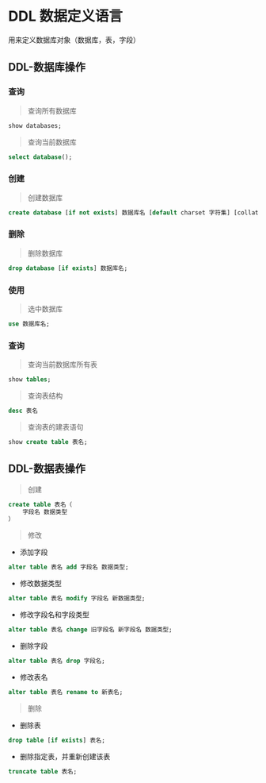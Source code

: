 # DDL 数据定义语言
用来定义数据库对象（数据库，表，字段）
## DDL-数据库操作
### 查询
> 查询所有数据库
```sql
show databases;
```
>查询当前数据库
```sql
select database();
```
### 创建
> 创建数据库
```sql
create database [if not exists] 数据库名 [default charset 字符集] [collate 排序规则];
```
### 删除
> 删除数据库
```sql
drop database [if exists] 数据库名;
```
### 使用
>选中数据库
```sql
use 数据库名;
```
### 查询
> 查询当前数据库所有表
```sql
show tables;
```
>查询表结构
```sql
desc 表名
```
> 查询表的建表语句
```sql
show create table 表名;
```
## DDL-数据表操作
> 创建
```sql
create table 表名（
    字段名 数据类型
）
```
> 修改
- 添加字段
```sql
alter table 表名 add 字段名 数据类型;
```
- 修改数据类型
```sql
alter table 表名 modify 字段名 新数据类型;
```
- 修改字段名和字段类型
```sql
alter table 表名 change 旧字段名 新字段名 数据类型;
```
- 删除字段
```sql
alter table 表名 drop 字段名;
```
- 修改表名
```sql
alter table 表名 rename to 新表名;
```
> 删除
- 删除表
```sql
drop table [if exists] 表名;
```
- 删除指定表，并重新创建该表
```sql
truncate table 表名;
```